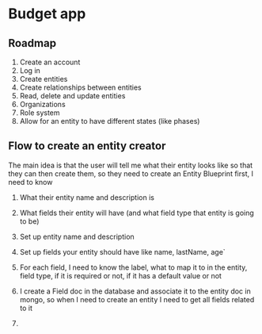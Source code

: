 # Budget app

## Roadmap

1. Create an account
2. Log in
3. Create entities
4. Create relationships between entities
5. Read, delete and update entities
6. Organizations
7. Role system
8. Allow for an entity to have different states (like phases)

## Flow to create an entity creator

The main idea is that the user will tell me what their entity looks like so that they can then create them, so they need to create an Entity Blueprint first, I need to know

1. What their entity name and description is
2. What fields their entity will have (and what field type that entity is going to be)

3. Set up entity name and description
4. Set up fields your entity should have like name, lastName, age`
5. For each field, I need to know the label, what to map it to in the entity, field type, if it is required or not, if it has a default value or not
6. I create a Field doc in the database and associate it to the entity doc in mongo, so when I need to create an entity I need to get all fields related to it
7.
